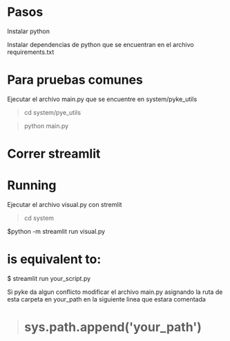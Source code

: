 # Pasos

Instalar python

Instalar dependencias de python que se encuentran en el archivo requirements.txt

# Para pruebas comunes
Ejecutar el archivo main.py que se encuentre en system/pyke_utils

>cd system/pye_utils

>python main.py


# Correr streamlit
# Running
Ejecutar el archivo visual.py con stremlit
>cd system

$python -m streamlit run visual.py

# is equivalent to:
$ streamlit run your_script.py

Si pyke da algun conflicto modificar el archivo main.py asignando la ruta de esta carpeta en your_path en la siguiente linea que estara comentada
># sys.path.append('your_path')